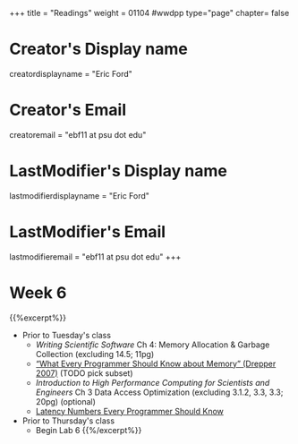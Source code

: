 +++
title = "Readings"
weight = 01104  #wwdpp
type="page"
chapter= false

# Creator's Display name
creatordisplayname = "Eric Ford"
# Creator's Email
creatoremail = "ebf11 at psu dot edu"
# LastModifier's Display name
lastmodifierdisplayname = "Eric Ford"
# LastModifier's Email
lastmodifieremail = "ebf11 at psu dot edu"
+++


# Week 6
{{%excerpt%}}
- Prior to Tuesday's class
   + _Writing Scientific Software_ Ch 4: Memory Allocation & Garbage Collection (excluding 14.5; 11pg)
   + [“What Every Programmer Should Know about Memory” (Drepper 2007)](http://www.akkadia.org/drepper/cpumemory.pdf) (TODO pick subset)
   + _Introduction to High Performance Computing for Scientists and Engineers_ Ch 3 Data Access Optimization (excluding 3.1.2, 3.3, 3.3; 20pg) (optional)
   + [Latency Numbers Every Programmer Should Know](https://people.eecs.berkeley.edu/~rcs/research/interactive_latency.html)
- Prior to Thursday's class
  + Begin Lab 6
{{%/excerpt%}}
